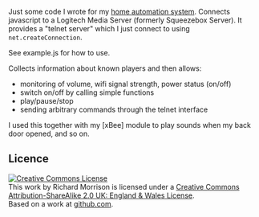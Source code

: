 Just some code I wrote for my [home automation system](http://www.rmorrison.net/homenode). Connects javascript to a Logitech Media Server (formerly Squeezebox Server).  It provides a "telnet server" which I just connect to using `net.createConnection`.

See example.js for how to use.

Collects information about known players and then allows:
* monitoring of volume, wifi signal strength, power status (on/off)
* switch on/off by calling simple functions
* play/pause/stop
* sending arbitrary commands through the telnet interface

I used this together with my [xBee] module to play sounds when my back door opened, and so on.


Licence
-------

<a rel="license" href="http://creativecommons.org/licenses/by-sa/2.0/uk/">
<img alt="Creative Commons License" style="border-width:0" src="http://i.creativecommons.org/l/by-sa/2.0/uk/88x31.png" />
</a><br />
This work by <span xmlns:cc="http://creativecommons.org/ns#" property="cc:attributionName">Richard Morrison</span>
is licensed under a <a rel="license" href="http://creativecommons.org/licenses/by-sa/2.0/uk/">Creative Commons Attribution-ShareAlike 2.0 UK: England &amp; Wales License</a>.
<br />
Based on a work at <a xmlns:dct="http://purl.org/dc/terms/" href="https://github.com/mozz100/node-logitechmediaserver" rel="dct:source">github.com</a>.

